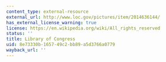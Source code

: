 ```yaml
---
content_type: external-resource
external_url: http://www.loc.gov/pictures/item/2014636144/
has_external_license_warning: true
license: https://en.wikipedia.org/wiki/All_rights_reserved
status: ''
title: Library of Congress
uid: 8e73330b-1657-49c2-bb89-a5d3766a0779
wayback_url: ''
---
```

